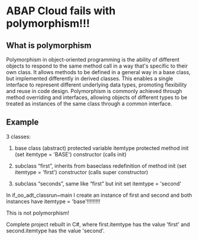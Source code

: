 # ABAP Cloud fails with polymorphism!!!

## What is polymorphism

Polymorphism in object-oriented programming is the ability of different objects to respond to the same method call in a way that's specific to their own class. It allows methods to be defined in a general way in a base class, but implemented differently in derived classes. This enables a single interface to represent different underlying data types, promoting flexibility and reuse in code design. Polymorphism is commonly achieved through method overriding and interfaces, allowing objects of different types to be treated as instances of the same class through a common interface.

## Example
3 classes:

1. base class (abstract)
protected variable itemtype
protected method init (set itemtype = 'BASE')
constructor (calls init)

2. subclass “first”, inherits from baseclass
redefinition of method init (set itemtype = 'first')
constructor (calls super constructor)

3. subclass “seconds”, same like “first” but init set itemtype = 'second'

In if_oo_adt_classrun~main I create an instance of first and second and both instances have itemtype = 'base'!!!!!!!!!

This is not polymorphism!

Complete project rebuilt in C#, where first.itemtype has the value 'first' and second.itemtype has the value 'second'.

